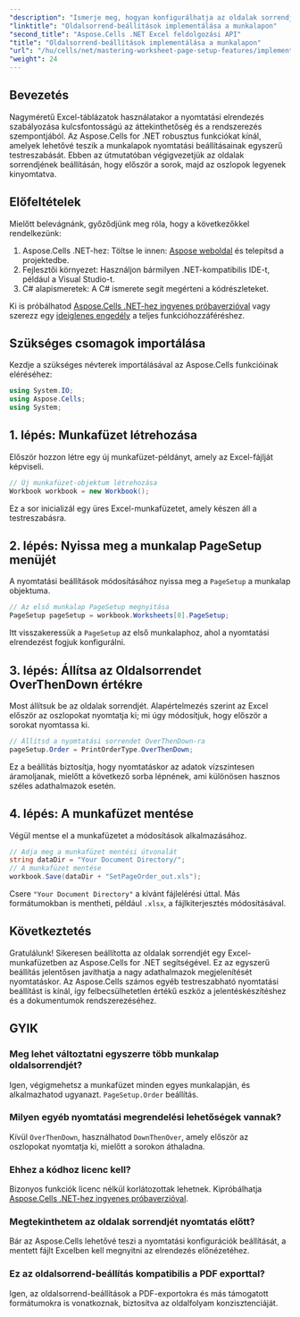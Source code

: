 ```yaml
---
"description": "Ismerje meg, hogyan konfigurálhatja az oldalak sorrendjét Excelben az Aspose.Cells for .NET használatával. Ez a lépésről lépésre szóló útmutató bemutatja, hogyan nyomtathat először soronként, majd oszloponként, biztosítva, hogy a nagy táblázatai szépen jelenjenek meg a papíron."
"linktitle": "Oldalsorrend-beállítások implementálása a munkalapon"
"second_title": "Aspose.Cells .NET Excel feldolgozási API"
"title": "Oldalsorrend-beállítások implementálása a munkalapon"
"url": "/hu/cells/net/mastering-worksheet-page-setup-features/implement-page-order-settings/"
"weight": 24
---
```


## Bevezetés

Nagyméretű Excel-táblázatok használatakor a nyomtatási elrendezés szabályozása kulcsfontosságú az áttekinthetőség és a rendszerezés szempontjából. Az Aspose.Cells for .NET robusztus funkciókat kínál, amelyek lehetővé teszik a munkalapok nyomtatási beállításainak egyszerű testreszabását. Ebben az útmutatóban végigvezetjük az oldalak sorrendjének beállításán, hogy először a sorok, majd az oszlopok legyenek kinyomtatva.

## Előfeltételek

Mielőtt belevágnánk, győződjünk meg róla, hogy a következőkkel rendelkezünk:

1. Aspose.Cells .NET-hez: Töltse le innen: [Aspose weboldal](https://releases.aspose.com/cells/net/) és telepítsd a projektedbe.
2. Fejlesztői környezet: Használjon bármilyen .NET-kompatibilis IDE-t, például a Visual Studio-t.
3. C# alapismeretek: A C# ismerete segít megérteni a kódrészleteket.

Ki is próbálhatod [Aspose.Cells .NET-hez ingyenes próbaverzióval](https://releases.aspose.com/) vagy szerezz egy [ideiglenes engedély](https://purchase.aspose.com/temporary-license/) a teljes funkcióhozzáféréshez.

## Szükséges csomagok importálása

Kezdje a szükséges névterek importálásával az Aspose.Cells funkcióinak eléréséhez:

```csharp
using System.IO;
using Aspose.Cells;
using System;
```

## 1. lépés: Munkafüzet létrehozása

Először hozzon létre egy új munkafüzet-példányt, amely az Excel-fájlját képviseli.

```csharp
// Új munkafüzet-objektum létrehozása
Workbook workbook = new Workbook();
```

Ez a sor inicializál egy üres Excel-munkafüzetet, amely készen áll a testreszabásra.

## 2. lépés: Nyissa meg a munkalap PageSetup menüjét

A nyomtatási beállítások módosításához nyissa meg a `PageSetup` a munkalap objektuma.

```csharp
// Az első munkalap PageSetup megnyitása
PageSetup pageSetup = workbook.Worksheets[0].PageSetup;
```

Itt visszakeressük a `PageSetup` az első munkalaphoz, ahol a nyomtatási elrendezést fogjuk konfigurálni.

## 3. lépés: Állítsa az Oldalsorrendet OverThenDown értékre

Most állítsuk be az oldalak sorrendjét. Alapértelmezés szerint az Excel először az oszlopokat nyomtatja ki; mi úgy módosítjuk, hogy először a sorokat nyomtassa ki.

```csharp
// Állítsd a nyomtatási sorrendet OverThenDown-ra
pageSetup.Order = PrintOrderType.OverThenDown;
```

Ez a beállítás biztosítja, hogy nyomtatáskor az adatok vízszintesen áramoljanak, mielőtt a következő sorba lépnének, ami különösen hasznos széles adathalmazok esetén.

## 4. lépés: A munkafüzet mentése

Végül mentse el a munkafüzetet a módosítások alkalmazásához.

```csharp
// Adja meg a munkafüzet mentési útvonalát
string dataDir = "Your Document Directory/";
// A munkafüzet mentése
workbook.Save(dataDir + "SetPageOrder_out.xls");
```

Csere `"Your Document Directory"` a kívánt fájlelérési úttal. Más formátumokban is mentheti, például `.xlsx`, a fájlkiterjesztés módosításával.

## Következtetés

Gratulálunk! Sikeresen beállította az oldalak sorrendjét egy Excel-munkafüzetben az Aspose.Cells for .NET segítségével. Ez az egyszerű beállítás jelentősen javíthatja a nagy adathalmazok megjelenítését nyomtatáskor. Az Aspose.Cells számos egyéb testreszabható nyomtatási beállítást is kínál, így felbecsülhetetlen értékű eszköz a jelentéskészítéshez és a dokumentumok rendszerezéséhez.

## GYIK

### Meg lehet változtatni egyszerre több munkalap oldalsorrendjét?

Igen, végigmehetsz a munkafüzet minden egyes munkalapján, és alkalmazhatod ugyanazt. `PageSetup.Order` beállítás.

### Milyen egyéb nyomtatási megrendelési lehetőségek vannak?

Kívül `OverThenDown`, használhatod `DownThenOver`, amely először az oszlopokat nyomtatja ki, mielőtt a sorokon áthaladna.

### Ehhez a kódhoz licenc kell?

Bizonyos funkciók licenc nélkül korlátozottak lehetnek. Kipróbálhatja [Aspose.Cells .NET-hez ingyenes próbaverzióval](https://releases.aspose.com/).

### Megtekinthetem az oldalak sorrendjét nyomtatás előtt?

Bár az Aspose.Cells lehetővé teszi a nyomtatási konfigurációk beállítását, a mentett fájlt Excelben kell megnyitni az elrendezés előnézetéhez.

### Ez az oldalsorrend-beállítás kompatibilis a PDF exporttal?

Igen, az oldalsorrend-beállítások a PDF-exportokra és más támogatott formátumokra is vonatkoznak, biztosítva az oldalfolyam konzisztenciáját.